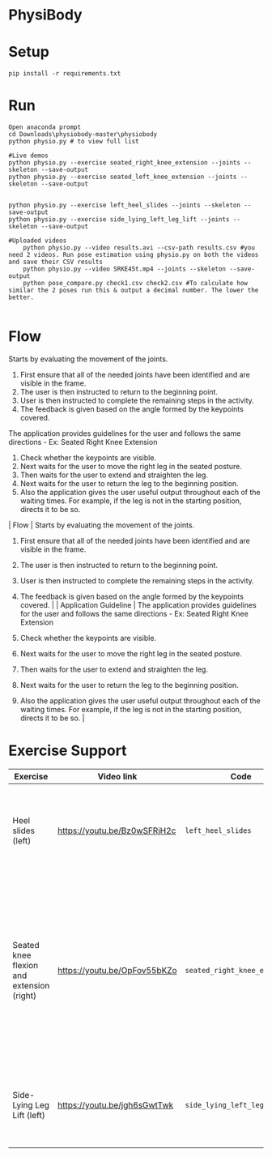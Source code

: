 # PhysiBody

# Setup
```shell script
pip install -r requirements.txt
```

# Run
```shell script
Open anaconda prompt
cd Downloads\physiobody-master\physiobody
python physio.py # to view full list

#Live demos
python physio.py --exercise seated_right_knee_extension --joints --skeleton --save-output
python physio.py --exercise seated_left_knee_extension --joints --skeleton --save-output


python physio.py --exercise left_heel_slides --joints --skeleton --save-output
python physio.py --exercise side_lying_left_leg_lift --joints --skeleton --save-output

#Uploaded videos
    python physio.py --video results.avi --csv-path results.csv #you need 2 videos. Run pose estimation using physio.py on both the videos and save their CSV results
    python physio.py --video SRKE45t.mp4 --joints --skeleton --save-output
    python pose_compare.py check1.csv check2.csv #To calculate how similar the 2 poses run this & output a decimal number. The lower the better.


```

# Flow

Starts by evaluating the movement of the joints. 
1.	First ensure that all of the needed joints have been identified and are visible in the frame. 
2.	The user is then instructed to return to the beginning point.
3.	User is then instructed to complete the remaining steps in the activity. 
4.	The feedback is given based on the angle formed by the keypoints covered.

The application provides guidelines for the user and follows the same directions - Ex: Seated Right Knee Extension

1.	Check whether the keypoints are visible.
2.	Next waits for the user to move the right leg in the seated posture. 
3.	Then waits for the user to extend and straighten the leg.
4.	Next waits for the user to return the leg to the beginning position. 
5.	Also the application gives the user useful output throughout each of the waiting times. For example, if the leg is not in the starting position, directs it to be so.

| Flow | Starts by evaluating the movement of the joints. 
1.	First ensure that all of the needed joints have been identified and are visible in the frame. 
2.	The user is then instructed to return to the beginning point.
3.	User is then instructed to complete the remaining steps in the activity. 
4.	The feedback is given based on the angle formed by the keypoints covered. |
| Application Guideline | The application provides guidelines for the user and follows the same directions - Ex: Seated Right Knee Extension

1.	Check whether the keypoints are visible.
2.	Next waits for the user to move the right leg in the seated posture. 
3.	Then waits for the user to extend and straighten the leg.
4.	Next waits for the user to return the leg to the beginning position. 
5.	Also the application gives the user useful output throughout each of the waiting times. For example, if the leg is not in the starting position, directs it to be so. |





# Exercise Support
| Exercise | Video link | Code | Description |
| --- | --- | --- | --- |
| Heel slides (left) | https://youtu.be/Bz0wSFRjH2c | `left_heel_slides` | Slide the heel towards the buttocks as far as possible. Hold it for 5 seconds and relax. |
| Seated knee flexion and extension (right) | https://youtu.be/OpFov55bKZo | `seated_right_knee_extension` | Best done sitting in a chair. Bend the knee as far as possible and hold for 5sec then straighten as far as possible or bring back to start position. Slowly the range will improve. |
| Side-Lying Leg Lift (left) | https://youtu.be/jgh6sGwtTwk | `side_lying_left_leg_lift` | If you feel unsteady, bend the bottom leg for support. Toes should face forward. |
